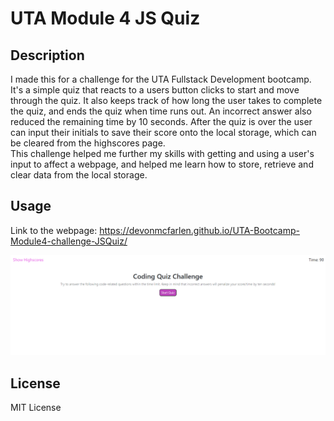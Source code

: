 # UTA Module 4 JS Quiz

## Description

I made this for a challenge for the UTA Fullstack Development bootcamp. It's a simple quiz that reacts to a users button clicks to start and move through the quiz.
It also keeps track of how long the user takes to complete the quiz, and ends the quiz when time runs out. An incorrect answer also reduced the remaining time by 10 seconds.
After the quiz is over the user can input their initials to save their score onto the local storage, which can be cleared from the highscores page.
<br>
This challenge helped me further my skills with getting and using a user's input to affect a webpage, and helped me learn how to store, retrieve and clear data from the local storage.

## Usage

Link to the webpage: https://devonmcfarlen.github.io/UTA-Bootcamp-Module4-challenge-JSQuiz/

![alt text](./assets/images/websiteSS.png)


## License

MIT License
